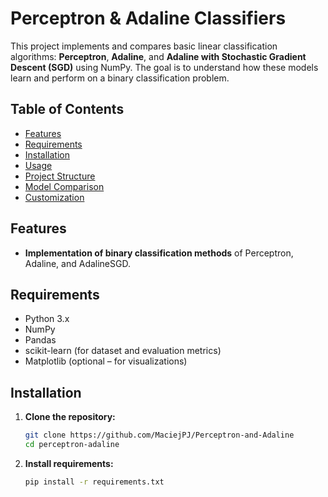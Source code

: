 # Perceptron & Adaline Classifiers

This project implements and compares basic linear classification algorithms: **Perceptron**, **Adaline**, and **Adaline with Stochastic Gradient Descent (SGD)** using NumPy. The goal is to understand how these models learn and perform on a binary classification problem.

## Table of Contents

- [Features](#features)
- [Requirements](#requirements)
- [Installation](#installation)
- [Usage](#usage)
- [Project Structure](#project-structure)
- [Model Comparison](#model-comparison)
- [Customization](#customization)

## Features

- **Implementation of binary classification methods** of Perceptron, Adaline, and AdalineSGD.


## Requirements

- Python 3.x
- NumPy
- Pandas
- scikit-learn (for dataset and evaluation metrics)
- Matplotlib (optional – for visualizations)

## Installation

1. **Clone the repository:**
   ```bash
   git clone https://github.com/MaciejPJ/Perceptron-and-Adaline
   cd perceptron-adaline
2. **Install requirements:**
   ```bash
   pip install -r requirements.txt

